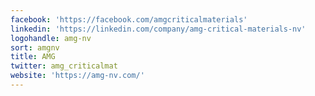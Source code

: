 ```yaml
---
facebook: 'https://facebook.com/amgcriticalmaterials'
linkedin: 'https://linkedin.com/company/amg-critical-materials-nv'
logohandle: amg-nv
sort: amgnv
title: AMG
twitter: amg_criticalmat
website: 'https://amg-nv.com/'
---
```


